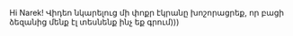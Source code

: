Hi Narek!
Վիդեո նկարելուց մի փոքր էկրանը խոշորացրեք, որ բացի ձեզանից մենք էլ տեսնենք ինչ եք գրում))) 